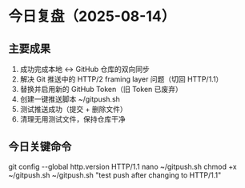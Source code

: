 # 今日复盘（2025-08-14）

## 主要成果
1. 成功完成本地 ↔ GitHub 仓库的双向同步
2. 解决 Git 推送中的 HTTP/2 framing layer 问题（切回 HTTP/1.1）
3. 替换并启用新的 GitHub Token（旧 Token 已废弃）
4. 创建一键推送脚本 ~/gitpush.sh
5. 测试推送成功（提交 + 删除文件）
6. 清理无用测试文件，保持仓库干净

## 今日关键命令
git config --global http.version HTTP/1.1
nano ~/gitpush.sh
chmod +x ~/gitpush.sh
~/gitpush.sh "test push after changing to HTTP/1.1"
